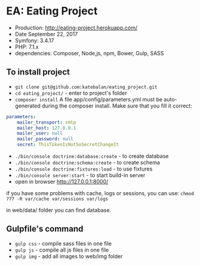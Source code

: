 EA: Eating Project
======

* Production:   http://eating-project.herokuapp.com/
* Date          September 22, 2017
* Symfony:      3.4.17
* PHP:          7.1.x
* dependencies: Composer, Node,js, npm, Bower, Gulp, SASS

## To install project

* ```git clone git@github.com:katebalan/eating_project.git```
* ```cd eating_project/``` - enter to project's folder
* ```composer install```
A file app/config/parameters.yml must be auto-generated during the composer install.
Make sure that you fill it correct:
``` app/config/parameters.yml
parameters:
    mailer_transport: smtp
    mailer_host: 127.0.0.1
    mailer_user: null
    mailer_password: null
    secret: ThisTokenIsNotSoSecretChangeIt

```
* ```./bin/console doctrine:database:create``` - to create database
* ```./bin/console doctrine:schema:create``` - to create schema
* ```./bin/console doctrine:fixtures:load``` - to use fixtures
* ```./bin/console server:start``` - to start build-in server
* open in browser http://127.0.0.1:8000/

if you have some problems with cache, logs or sessions, you can use:
```chmod 777 -R var/cache var/sessions var/logs```

in web/data/ folder you can find database.

## Gulpfile's command
* ``` gulp css ``` - compile sass files in one file
* ``` gulp js ```  - compile all js files in one file
* ``` gulp img ```  - add all images to web/img folder
